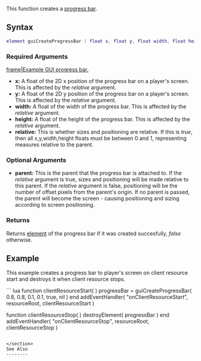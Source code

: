 This function creates a [progress bar](/Element/GUI/Progress_bar.md "wikilink").

Syntax
------

``` lua
element guiCreateProgressBar ( float x, float y, float width, float height, bool relative, [element parent = nil] )
```

### Required Arguments

[frame|Example GUI progress bar.](/Image:Gui-progressbar.png.md "wikilink")

-   **x:** A float of the 2D x position of the progress bar on a player's screen. This is affected by the *relative* argument.
-   **y:** A float of the 2D y position of the progress bar on a player's screen. This is affected by the *relative* argument.
-   **width:** A float of the width of the progress bar. This is affected by the *relative* argument.
-   **height:** A float of the height of the progress bar. This is affected by the *relative* argument.
-   **relative:** This is whether sizes and positioning are relative. If this is *true*, then all x,y,width,height floats must be between 0 and 1, representing measures relative to the parent.

### Optional Arguments

-   **parent:** This is the parent that the progress bar is attached to. If the *relative* argument is true, sizes and positioning will be made relative to this parent. If the *relative* argument is false, positioning will be the number of offset pixels from the parent's origin. If no parent is passed, the parent will become the screen - causing positioning and sizing according to screen positioning.

### Returns

Returns [element](/element.md "wikilink") of the progress bar if it was created succesfully, *false* otherwise.

Example
-------

This example creates a progress bar to player's screen on client resource start and destroys it when client resource stops.

<section name="Client-side script" class="client" show="true">
``` lua
function clientResourceStart( )
    progressBar = guiCreateProgressBar( 0.8, 0.8, 0.1, 0.1, true, nil )
end
addEventHandler( "onClientResourceStart", resourceRoot, clientResourceStart )

function clientResourceStop( )
    destroyElement( progressBar )
end
addEventHandler( "onClientResourceStop", resourceRoot, clientResourceStop )
```

</section>
See Also
--------
